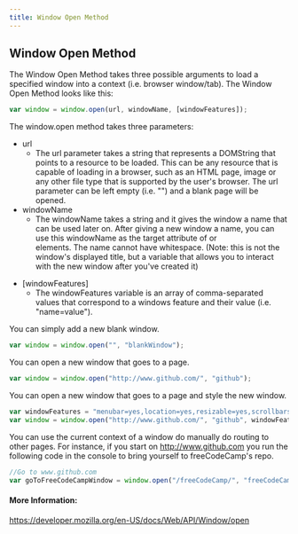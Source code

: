 ```yaml
---
title: Window Open Method
---
```

## Window Open Method

The Window Open Method takes three possible arguments to load a specified window into a context (i.e. browser window/tab). The Window Open Method looks like this:

```javascript
var window = window.open(url, windowName, [windowFeatures]);
```

The window.open method takes three parameters:

 * url
   * The url parameter takes a string that represents a DOMString that points to a resource to be loaded. This can be any resource that is capable of loading in a browser, such as an HTML page, image or any other file type that is supported by the user's browser. The url parameter can be left empty (i.e. "") and a blank page will be opened.
 * windowName
   * The windowName takes a string and it gives the window a name that can be used later on. After giving a new window a name, you can use this windowName as the target attribute of <a> or <form> elements. The name cannot have whitespace. (Note: this is not the window's displayed title, but a variable that allows you to interact with the new window after you've created it)
 * [windowFeatures] 
   * The windowFeatures variable is an array of comma-separated values that correspond to a windows feature and their value (i.e. "name=value"). 

You can simply add a new blank window.

```javascript
var window = window.open("", "blankWindow");
```

You can open a new window that goes to a page.

```javascript
var window = window.open("http://www.github.com/", "github");
```

You can open a new window that goes to a page and style the new window.

```javascript
var windowFeatures = "menubar=yes,location=yes,resizable=yes,scrollbars=yes,status=yes";
var window = window.open("http://www.github.com/", "github", windowFeatures);
```
You can use the current context of a window do manually do routing to other pages. For instance, if you start on http://www.github.com you run the following code in the console to bring yourself to freeCodeCamp's repo.

```javascript
//Go to www.github.com
var goToFreeCodeCampWindow = window.open("/freeCodeCamp/", "freeCodeCamp");
```

#### More Information:
https://developer.mozilla.org/en-US/docs/Web/API/Window/open


